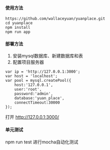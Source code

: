 #### 使用方法

```
https://github.com/wallaceyuan/yuanplace.git
cd yuanplace
npm install
npm run app
```

#### 部署方法
1. 安装mysql数据库、新建数据库和表
2. 配置项目服务器

```
var ip = 'http://127.0.0.1:3000';
var host = 'localhost';
var pool = mysql.createPool({
    host:'127.0.0.1',
    user:'root',
    password:'admin',
    database:'yuan_place',
    connectTimeout:30000
});
```
打开
http://127.0.0.1:3000/

#### 单元测试
npm run test 进行mocha自动化测试
